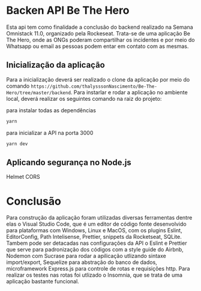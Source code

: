 
# Backen API Be The Hero 
Esta api tem como finalidade a conclusão do backend realizado na Semana Omnistack 11.0, organizado pela Rockeseat. Trata-se de uma aplicação Be The Hero, onde as ONGs poderam compartilhar os incidentes e por meio do Whatsapp ou email as pessoas podem entar em contato com as mesmas.

## Inicialização da aplicação

Para a inicialização deverá ser realizado o clone da aplicação por meio do comando ```https://github.com/thalysssonNascimento/Be-The-Hero/tree/master/backend```.
Para instarlar e rodar a aplicação no ambiente local, deverá realizar os seguintes comando na raiz do projeto:

para instalar todas as dependências

```bash
yarn
```

para inicializar a API na porta 3000

```bash
yarn dev
```

## Aplicando segurança no Node.js

Helmet
CORS

# Conclusão

Para construção da aplicação foram utilizadas diversas ferramentas dentre elas o Visual Studio Code, que é um editor de código fonte desenvolvido para plataformas com Windows, Linux e MacOS, com os plugins Eslint, EditorConfig, Path Intelisense, Prettier, snippets da Rocketseat, SQLite. Tambem pode ser detacadas nas configurações da API o Eslint e Prettier que serve para padronização dos códigos com a style guide do Airbnb, Nodemon com Sucrase para rodar a apilicação utlizando sintaxe import/export, Sequelize para abstração do banco de dados, microframework Express.js para controle de rotas e requisições http. Para realizar os testes nas rotas foi utlizado o Insomnia, que se trata de uma aplicação bastante funcional.
